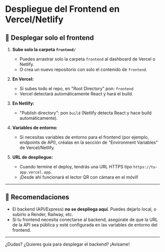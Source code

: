 # Despliegue del Frontend en Vercel/Netlify

## 🚀 Desplegar solo el frontend

1. **Sube solo la carpeta `frontend/`**
   - Puedes arrastrar solo la carpeta `frontend` al dashboard de Vercel o Netlify.
   - O crea un nuevo repositorio con solo el contenido de `frontend`.

2. **En Vercel:**
   - Si subes todo el repo, en "Root Directory" pon: `frontend`
   - Vercel detectará automáticamente React y hará el build.

3. **En Netlify:**
   - "Publish directory": pon `build` (Netlify detecta React y hace build automáticamente).

4. **Variables de entorno:**
   - Si necesitas variables de entorno para el frontend (por ejemplo, endpoints de API), créalas en la sección de "Environment Variables" de Vercel/Netlify.

5. **URL de despliegue:**
   - Cuando termine el deploy, tendrás una URL HTTPS tipo `https://tu-app.vercel.app`.
   - ¡Desde ahí funcionará el lector QR con cámara en el móvil!

---

## 🎯 Recomendaciones
- El backend (API/Express) **no se despliega aquí**. Puedes dejarlo local, o subirlo a Render, Railway, etc.
- Si tu frontend necesita conectarse al backend, asegúrate de que la URL de la API sea pública y esté configurada en las variables de entorno del frontend.

---

¿Dudas? ¿Quieres guía para desplegar el backend? ¡Avísame!
